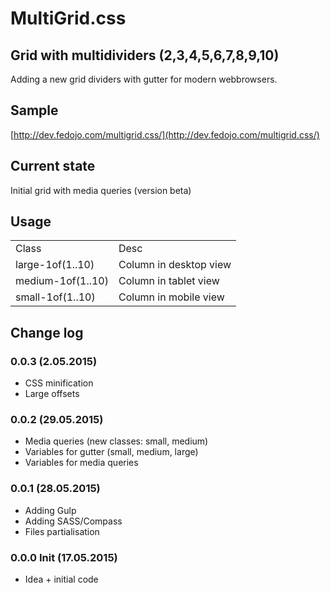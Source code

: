 # MultiGrid.css 
## Grid with multidividers (2,3,4,5,6,7,8,9,10)
Adding a new grid dividers with gutter for modern webbrowsers.

## Sample
[http://dev.fedojo.com/multigrid.css/](http://dev.fedojo.com/multigrid.css/)

## Current state
Initial grid with media queries (version beta)


## Usage
<table>
	<tr>
	<td>
		Class
	</td>
	<td>
		Desc
	</td>
	</tr>
	<tr>
		<td>
			large-1of(1..10)
		</td>
		<td>
			Column in desktop view
		</td>
	</tr>
	<tr>
		<td>
			medium-1of(1..10)
		</td>
		<td>
			Column in tablet view
		</td>
	</tr>
	<tr>
		<td>
			small-1of(1..10)
		</td>
		<td>
			Column in mobile view
		</td>
	</tr>
</table>


## Change log

### 0.0.3 (2.05.2015)
- CSS minification
- Large offsets

### 0.0.2 (29.05.2015)
- Media queries (new classes: small, medium)
- Variables for gutter (small, medium, large)
- Variables for media queries

### 0.0.1 (28.05.2015)
- Adding Gulp
- Adding SASS/Compass
- Files partialisation

### 0.0.0 Init (17.05.2015)
- Idea + initial code


